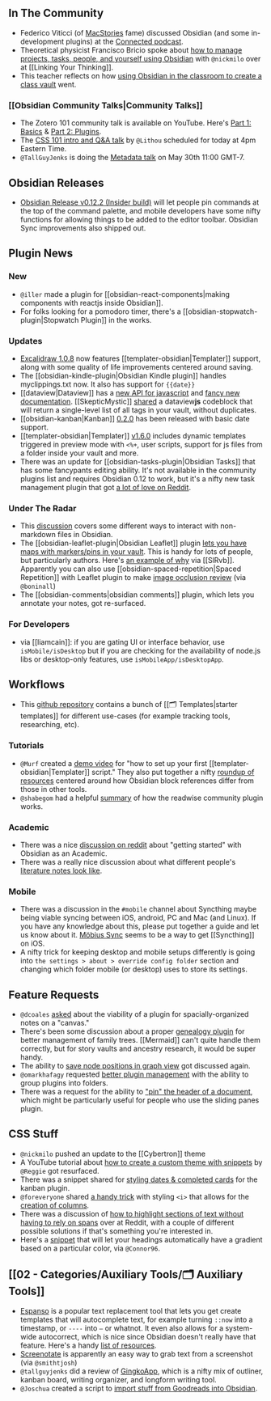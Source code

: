 ## In The Community

- Federico Viticci (of [MacStories](https://www.macstories.net/) fame) discussed Obsidian (and some in-development plugins) at the [Connected podcast](https://www.airr.io/episode/60932a83ac7f415c5126b648).
- Theoretical physicist Francisco Bricio spoke about [how to manage projects, tasks, people, and yourself using Obsidian](https://www.youtube.com/watch?v=Ehw3hUZNF1M) with `@nickmilo` over at [[Linking Your Thinking]].
- This teacher reflects on how [using Obsidian in the classroom to create a class vault](https://www.youtube.com/watch?v=TgG14DkxoOg) went.

### [[Obsidian Community Talks|Community Talks]]

- The Zotero 101 community talk is available on YouTube. Here's [Part 1: Basics](https://www.youtube.com/watch?v=9SzGxZbqyqc) & [Part 2: Plugins](https://www.youtube.com/watch?v=LaEt9cqkj3I).
- The [CSS 101 intro and Q&A talk](https://forum.obsidian.md/t/css-101-community-talk-by-lithou/) by `@Lithou` scheduled for today at 4pm Eastern Time.
- `@TallGuyJenks` is doing the [Metadata talk](https://forum.obsidian.md/t/leveraging-metadata-and-bending-markdown-community-talk-by-tallguyjenks/) on May 30th 11:00 GMT-7.

## Obsidian Releases

- [Obsidian Release v0.12.2 (Insider build)](https://forum.obsidian.md/t/obsidian-release-v0-12-2-insider-build/17602) will let people pin commands at the top of the command palette, and mobile developers have some nifty functions for allowing things to be added to the editor toolbar. Obsidian Sync improvements also shipped out.

## Plugin News

### New

- `@iller` made a plugin for [[obsidian-react-components|making components with reactjs inside Obsidian]].
- For folks looking for a pomodoro timer, there's a [[obsidian-stopwatch-plugin|Stopwatch Plugin]] in the works.

### Updates

- [Excalidraw 1.0.8](https://github.com/zsviczian/obsidian-excalidraw-plugin/releases/tag/1.0.8) now features [[templater-obsidian|Templater]] support, along with some quality of life improvements centered around saving.
- The [[obsidian-kindle-plugin|Obsidian Kindle plugin]] handles myclippings.txt now. It also has support for `{{date}}`
- [[dataview|Dataview]] has a [new API for javascript](https://blacksmithgu.github.io/obsidian-dataview/docs/api/intro) and [fancy new documentation](https://blacksmithgu.github.io/obsidian-dataview/). [[SkepticMystic]] [shared](http://discordapp.com/channels/686053708261228577/709712341066842113/840185601150943273) a dataview**js** codeblock that will return a single-level list of all tags in your vault, without duplicates.
- [[obsidian-kanban|Kanban]] [0.2.0](https://github.com/mgmeyers/obsidian-kanban/discussions/56) has been released with basic date support.
- [[templater-obsidian|Templater]] [ v1.6.0](https://silentvoid13.github.io/Templater/docs/) includes dynamic templates triggered in preview mode with `<%+`, user scripts, support for js files from a folder inside your vault and more.
- There was an update for [[obsidian-tasks-plugin|Obsidian Tasks]] that has some fancypants editing ability. It's not available in the community plugins list and requires Obsidian 0.12 to work, but it's a nifty new task management plugin that got [a lot of love on Reddit](https://www.reddit.com/r/ObsidianMD/comments/n32k6v/obsidian_tasks_is_now_at_version_070_with_a_new/).

### Under The Radar

- This [discussion](https://www.reddit.com/r/ObsidianMD/comments/n6p1zy/adding_file_extensions/) covers some different ways to interact with non-markdown files in Obsidian.
- The [[obsidian-leaflet-plugin|Obsidian Leaflet]] plugin [lets you have maps with markers/pins in your vault](https://forum.obsidian.md/t/new-plugin-obsidian-leaflet-interactive-maps-in-notes/14752). This is handy for lots of people, but particularly authors. Here's [an example of why](http://discordapp.com/channels/686053708261228577/744933215063638183/839224109450657874) via [[SlRvb]]. Apparently you can also use [[obsidian-spaced-repetition|Spaced Repetition]] with Leaflet plugin to make [image occlusion review](http://discordapp.com/channels/686053708261228577/694233507500916796/838073296057794591) (via `@boninall`)
- The [[obsidian-comments|obsidian comments]] plugin, which lets you annotate your notes, got re-surfaced.

### For Developers

- via [[liamcain]]: if you are gating UI or interface behavior, use `isMobile/isDesktop` but if you are checking for the availability of node.js libs or desktop-only features, use `isMobileApp/isDesktopApp`.

## Workflows

- This [github repository](https://github.com/masonlr/obsidian-starter-templates) contains a bunch of [[🗂️ Templates|starter templates]] for different use-cases (for example tracking tools, researching, etc).

### Tutorials

- `@Murf` created a [demo video](https://github.com/SilentVoid13/Templater/discussions/187) for "how to set up your first [[templater-obsidian|Templater]] script." They also put together a nifty [roundup of resources](https://discord.com/channels/686053708261228577/694233507500916796/838859649192296509) centered around how Obsidian block references differ from those in other tools.
- `@shabegom` had a helpful [summary](https://discord.com/channels/686053708261228577/707816848615407697/839853909103345735) of how the readwise community plugin works.

### Academic

- There was a nice [discussion on reddit](https://www.reddit.com/r/ObsidianMD/comments/n5hg2v/obsidian_for_academic_work_and_sundry_other/) about "getting started" with Obsidian as an Academic.
- There was a really nice discussion about what different people's [literature notes look like](http://discordapp.com/channels/686053708261228577/722584061087842365/839302335078727710).

### Mobile

- There was a discussion in the `#mobile` channel about Syncthing maybe being viable syncing between iOS, android, PC and Mac (and Linux). If you have any knowledge about this, please put together a guide and let us know about it. [Möbius Sync](https://www.mobiussync.com/faq/) seems to be a way to get [[Syncthing]] on iOS.
- A nifty trick for keeping desktop and mobile setups differently is going into `the settings > about > override config folder` section and changing which folder mobile (or desktop) uses to store its settings.

## Feature Requests

- `@dcoales` [asked](http://discordapp.com/channels/686053708261228577/707816848615407697/840195539617316866) about the viability of a plugin for spacially-organized notes on a "canvas."
- There's been some discussion about a proper [genealogy plugin](https://discord.com/channels/686053708261228577/744933215063638183/838859972094853160) for better management of family trees. [[Mermaid]] can't quite handle them correctly, but for story vaults and ancestry research, it would be super handy.
- The ability to [save node positions in graph view](https://forum.obsidian.md/t/save-node-positions-in-graph-view-edit-and-preview-toggle/1423) got discussed again.
- `@omarkhafagy` requested [better plugin management](https://forum.obsidian.md/t/better-plugin-management-with-folders-and-links/17568) with the ability to group plugins into folders.
- There was a request for the ability to ["pin" the header of a document](https://forum.obsidian.md/t/keep-title-visible-when-scrolling-down-note/17508), which might be particularly useful for people who use the sliding panes plugin.

## CSS Stuff

- `@nickmilo` pushed an update to the [[Cybertron]] theme
- A YouTube tutorial about [how to create a custom theme with snippets](https://www.youtube.com/watch?v=lyaEnxgow4E) by `@Reggie` got resurfaced.
- There was a snippet shared for [styling dates & completed cards](http://discordapp.com/channels/686053708261228577/702656734631821413/840059525298126868) for the kanban plugin.
- `@foreveryone` shared [a handy trick](http://discordapp.com/channels/686053708261228577/694233507500916796/839563732262453338) with styling `<i>` that allows for the [creation of columns](http://discordapp.com/channels/686053708261228577/805952223124520961/839696324365385750).
- There was a discussion of [how to highlight sections of text without having to rely on spans](https://www.reddit.com/r/ObsidianMD/comments/n3nkld/highlighting_sections_of_text_without_having_to/?utm_medium=android_app&utm_source=share) over at Reddit, with a couple of different possible solutions if that's something you're interested in.
- Here's a [snippet](https://forum.obsidian.md/t/arithmetic-gradient-heading-h1-h6/17551) that will let your headings automatically have a gradient based on a particular color, via `@Connor96`.

## [[02 - Categories/Auxiliary Tools/🗂️ Auxiliary Tools]]

- [Espanso](https://espanso.org/) is a popular text replacement tool that lets you get create templates that will autocomplete text, for example turning `::now` into a timestamp, or `----` into `—` or whatnot. It even also allows for a system-wide autocorrect, which is nice since Obsidian doesn't really have that feature. Here's a handy [list of resources](http://discordapp.com/channels/686053708261228577/694233507500916796/839559608862507019).
- [Screenotate](https://screenotate.com/) is apparently an easy way to grab text from a screenshot (via `@smithtjosh`)
- `@tallguyjenks` did a review of [GingkoApp](https://youtu.be/dxCJHHWyNzY), which is a nifty mix of outliner, kanban board, writing organizer, and longform writing tool.
- `@Joschua` created a script to [import stuff from Goodreads into Obsidian](https://forum.obsidian.md/t/goodsidian-a-goodreads-to-obsidian-script/17523).
